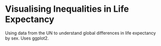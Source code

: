  # Visualising Inequalities in Life Expectancy

Using data from the UN to understand global differences in life expectancy by sex. Uses ggplot2.